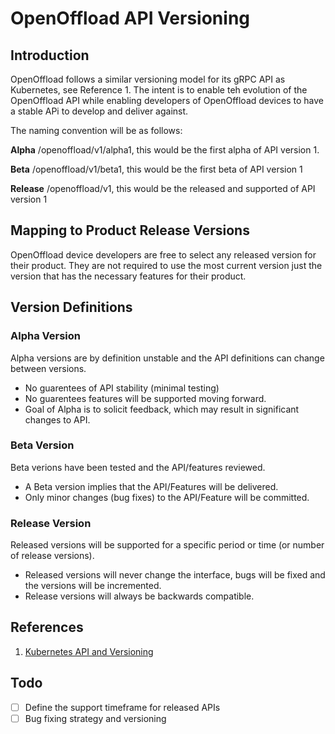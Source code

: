 # OpenOffload API Versioning

## Introduction
OpenOffload follows a similar versioning model for its gRPC API as Kubernetes, see Reference 1. The intent is to enable teh evolution of the OpenOffload API while enabling developers of OpenOffload devices to have a stable APi to develop and deliver against.

The naming convention will be as follows:

**Alpha** /openoffload/v1/alpha1, this would be the first alpha of API version 1.

**Beta** /openoffload/v1/beta1, this would be the first beta of API version 1

**Release** /openoffload/v1, this would be the released and supported of API version 1

## Mapping to Product Release Versions
OpenOffload device developers are free to select any released version for their product. They are not required to use the most current version just the version that has the necessary features for their product.

## Version Definitions

### Alpha Version
Alpha versions are by definition unstable and the API definitions can change between versions.
- No guarentees of API stability (minimal testing)
- No guarentees features will be supported moving forward.
- Goal of Alpha is to solicit feedback, which may result in significant changes to API.
### Beta Version
Beta verions have been tested and the API/features reviewed.
- A Beta version implies that the API/Features will be delivered.
- Only minor changes (bug fixes) to the API/Feature will be committed.
### Release Version
Released versions will be supported for a specific period or time (or number of release versions).
- Released versions will never change the interface, bugs will be fixed and the versions will be incremented.
- Release versions will always be backwards compatible. 

## References

1. [Kubernetes API and Versioning](https://kubernetes.io/docs/concepts/overview/kubernetes-api/)


## Todo
- [ ] Define the support timeframe for released APIs 
- [ ] Bug fixing strategy and versioning
